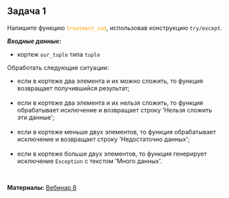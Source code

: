 <html>
<head>
  <meta charset="utf-8" />
  <style>
   .colortext {
    color: orange;
   }
  </style>
 </head>
<h2>Задача 1</h2>
<p>Напишите функцию <code><span class="colortext">treatment_sum</span></code>, 
использовав конструкцию <code>try/except</code>.
<p><b><i>Входные данные:</i></b>
  <ul>
  <li>кортеж <code>our_tuple</code> типа <code>tuple</code></li>
</ul>
Обработать следующие ситуации:
<ul>
<li>если в кортеже два элемента и их можно сложить, то функция возвращает получившийся результат;</li>
<br>
<li>если в кортеже два элемента и их нельзя сложить, то функция обрабатывает исключение и возвращает строку 
'Нельзя сложить эти данные';</li>
<br>
<li>если в кортеже меньше двух элементов, то функция обрабатывает исключение и возвращает строку 
'Недостаточно данных';</li>
<br>
<li>если в кортеже больше двух элементов, то функция генерирует исключение <code>Exception</code> с текстом 'Много данных'.</li>
</ul>

<br>
  <p><b>Материалы:</b>
  <a href="https://n.sbis.ru/shared/disk/d00cae89-ef87-4aa5-b600-ca889bddd132">Вебинар 8</a>
<br>
<br>
</html>